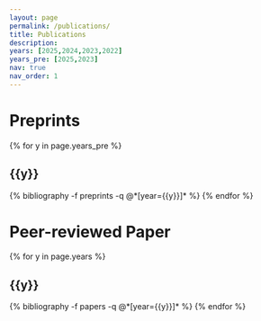 ```yaml
---
layout: page
permalink: /publications/
title: Publications
description:
years: [2025,2024,2023,2022]
years_pre: [2025,2023]
nav: true
nav_order: 1
---
```


<div class="publications">

<h1>Preprints</h1>
{% for y in page.years_pre %}
  <h2 class="year">{{y}}</h2>
  {% bibliography -f preprints -q @*[year={{y}}]* %}
{% endfor %}

<h1>Peer-reviewed Paper</h1>
{% for y in page.years %}
  <h2 class="year">{{y}}</h2>
  {% bibliography -f papers -q @*[year={{y}}]* %}
{% endfor %}

</div>

